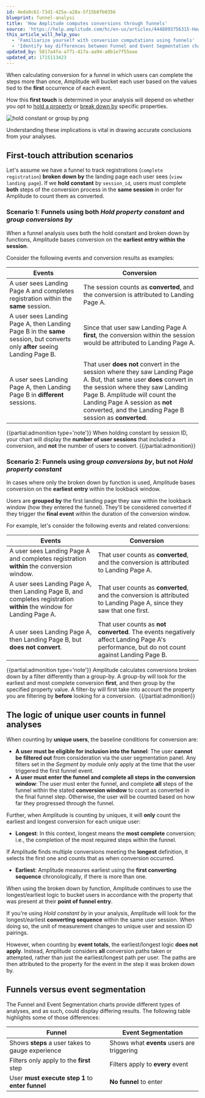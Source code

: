 ```yaml
---
id: 4eda9c61-73d1-425a-a28a-5f15b8fb0356
blueprint: funnel-analysi
title: 'How Amplitude computes conversions through funnels'
source: 'https://help.amplitude.com/hc/en-us/articles/4448893756315-How-Amplitude-computes-conversions-through-funnels'
this_article_will_help_you:
  - 'Familiarize yourself with conversion computations using funnels'
  - 'Identify key differences between Funnel and Event Segmentation charts'
updated_by: 5817a4fa-a771-417a-aa94-a0b1e7f55eae
updated_at: 1715113423
---
```

When calculating conversion for a funnel in which users can complete the steps more than once, Amplitude will bucket each user based on the values tied to the **first** occurrence of each event.

How this **first touch** is determined in your analysis will depend on whether you opt to [hold a property](/analytics/charts/funnel-analysis/funnel-analysis-hold-properties-constant) or [break down by](/analytics/charts/funnel-analysis/funnel-analysis-view-by-property-value) specific properties.

![hold constant or group by.png](/output/img/funnel-analysis/hold-constant-or-group-by-png.png)

Understanding these implications is vital in drawing accurate conclusions from your analyses.

## First-touch attribution scenarios

Let's assume we have a funnel to track registrations (`complete registration`) **broken down by** the landing page each user sees (`view landing page`). If we **hold constant** by `session_id`, users must complete **both** steps of the conversion process in the **same session** in order for Amplitude to count them as converted.

### Scenario 1: Funnels using both *Hold property constant* and *group conversions by*

When a funnel analysis uses both the hold constant and broken down by functions, Amplitude bases conversion on the **earliest entry within the session**.

Consider the following events and conversion results as examples:

| **Events** | **Conversion** |
| --- | --- |
| A user sees Landing Page A and completes registration within the **same** session. | The session counts as **converted**, and the conversion is attributed to Landing Page A. |
| A user sees Landing Page A, then Landing Page B in the **same** session, but converts only **after** seeing Landing Page B. | Since that user saw Landing Page A **first**, the conversion within the session would be attributed to Landing Page A. |
| A user sees Landing Page A, then Landing Page B in **different** sessions. | That user **does not** convert in the session where they saw Landing Page A. But, that same user **does** convert in the session where they saw Landing Page B. Amplitude will count the Landing Page A session as **not** converted, and the Landing Page B session as **converted**. |

{{partial:admonition type='note'}}
When holding constant by session ID, your chart will display the **number of user sessions** that included a conversion, and **not** the number of users to convert.
{{/partial:admonition}}

### Scenario 2: Funnels using *group conversions by*, but not *Hold property constant*

In cases where only the broken down by function is used, Amplitude bases conversion on the **earliest entry** within the lookback window.

Users are **grouped by** the first landing page they saw within the lookback window (how they entered the funnel). They'll be considered converted if they trigger the **final event** within the duration of the conversion window.

For example, let's consider the following events and related conversions:

| **Events** | **Conversion** |
| --- | --- |
| A user sees Landing Page A and completes registration **within** the conversion window. | That user counts as **converted**, and the conversion is attributed to Landing Page A. |
| A user sees Landing Page A, then Landing Page B, and completes registration **within** the window for Landing Page A. | That user counts as **converted**, and the conversion is attributed to Landing Page A, since they saw that one first. |
| A user sees Landing Page A, then Landing Page B, but **does not convert**. | That user counts as **not converted**. The events negatively affect Landing Page A's performance, but do not count against Landing Page B. |

{{partial:admonition type='note'}}
 Amplitude calculates conversions broken down by a filter differently than a group-by. A group-by will look for the earliest and most complete conversion **first**, and then group by the specified property value. A filter-by will first take into account the property you are filtering by **before** looking for a conversion. 
{{/partial:admonition}}

## The logic of unique user counts in funnel analyses

When counting by **unique users**, the baseline conditions for conversion are:

* **A user must be eligible for inclusion into the funnel**: The user **cannot be filtered out** from consideration via the user segmentation panel. Any filters set in the *Segment by* module only apply at the time that the user triggered the first funnel event.
* **A user must enter the funnel and complete all steps in the conversion window**: The user must enter the funnel, and complete **all** steps of the funnel within the stated **conversion window** to count as converted in the final funnel step. Otherwise, the user will be counted based on how far they progressed through the funnel.

Further, when Amplitude is counting by uniques, it will **only** count the earliest and longest conversion for each unique user:

* **Longest**: In this context, longest means the **most complete** conversion; i.e., the completion of the most required steps within the funnel.

If Amplitude finds multiple conversions meeting the **longest** definition, it selects the first one and counts that as when conversion occurred.

* **Earliest**: Amplitude measures earliest using the **first converting sequence** chronologically, if there is more than one.

When using the broken down by function, Amplitude continues to use the longest/earliest logic to bucket users in accordance with the property that was present at their **point of funnel entry**. 

If you're using *Hold constant by* in your analysis, Amplitude will look for the longest/earliest **converting sequence** within the same user session. When doing so, the unit of measurement changes to unique user and session ID pairings.

However, when counting by **event totals**, the earliest/longest logic **does not apply**. Instead, Amplitude considers **all** conversion paths taken or attempted, rather than just the earliest/longest path per user. The paths are then attributed to the property for the event in the step it was broken down by.

## Funnels versus event segmentation

The Funnel and Event Segmentation charts provide different types of analyses, and as such, could display differing results. The following table highlights some of those differences:

| **Funnel** | **Event Segmentation** |
| --- | --- |
| Shows **steps** a user takes to gauge experience | Shows what **events** users are triggering |
| Filters only apply to the **first** step | Filters apply to **every** event |
| User **must execute step 1** to **enter funnel** | **No funnel** to enter |